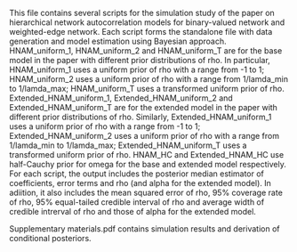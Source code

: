 This file contains several scripts for the simulation study of the paper on hierarchical network autocorrelation models for binary-valued network and weighted-edge network. 
Each script forms the standalone file with data generation and model estimation using Bayesian approach.
HNAM_uniform_1, HNAM_uniform_2 and HNAM_uniform_T are for the base model in the paper with different prior distributions of rho. 
In particular, HNAM_uniform_1 uses a uniform prior of rho with a range from -1 to 1; HNAM_uniform_2 uses a uniform prior of rho with a range from 1/lamda_min to 1/lamda_max; HNAM_uniform_T uses a transformed uniform prior of rho.
Extended_HNAM_uniform_1, Extended_HNAM_uniform_2 and Extended_HNAM_uniform_T are for the extended model in the paper with different prior distributions of rho.
Similarly, Extended_HNAM_uniform_1 uses a uniform prior of rho with a range from -1 to 1; Extended_HNAM_uniform_2 uses a uniform prior of rho with a range from 1/lamda_min to 1/lamda_max; Extended_HNAM_uniform_T uses a transformed uniform prior of rho.
HNAM_HC and Extended_HNAM_HC use half-Cauchy prior for omega for the base and extended model respectively.
For each script, the output includes the posterior median estimator of coefficients, error terms and rho (and alpha for the extended model). In adiition, it also includes the mean squared error of rho, 95% coverage rate of rho, 95% equal-tailed credible interval of rho and average width of credible intrerval of rho and those of alpha for the extended model.  

Supplementary materials.pdf contains simulation results and derivation of conditional posteriors.

